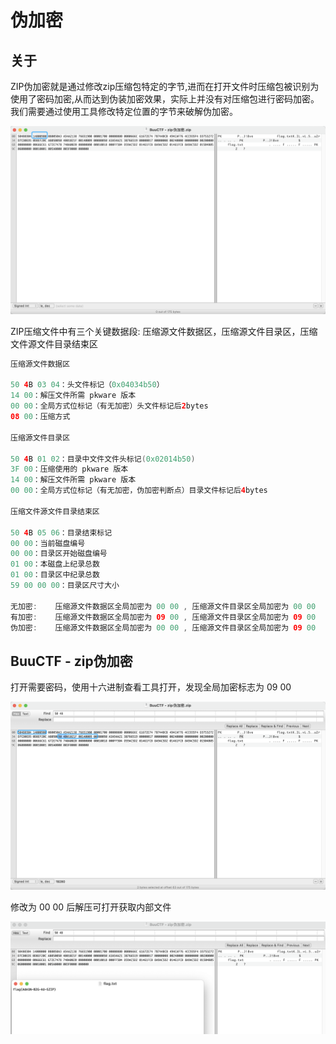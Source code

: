 # 伪加密

## 关于

ZIP伪加密就是通过修改zip压缩包特定的字节,进而在打开文件时压缩包被识别为使用了密码加密,从而达到伪装加密效果，实际上并没有对压缩包进行密码加密。我们需要通过使用工具修改特定位置的字节来破解伪加密。

![img](../../../.vuepress/public/img/1667891007677-9c6e77f7-5552-4b67-8e13-7b63aa6fc3f7.png)

ZIP压缩文件中有三个关键数据段:  压缩源文件数据区，压缩源文件目录区，压缩文件源文件目录结束区

```java
压缩源文件数据区

50 4B 03 04：头文件标记（0x04034b50）
14 00：解压文件所需 pkware 版本
00 00：全局方式位标记（有无加密）头文件标记后2bytes
08 00：压缩方式

压缩源文件目录区

50 4B 01 02：目录中文件文件头标记(0x02014b50)
3F 00：压缩使用的 pkware 版本
14 00：解压文件所需 pkware 版本
00 00：全局方式位标记（有无加密，伪加密判断点）目录文件标记后4bytes

压缩文件源文件目录结束区
    
50 4B 05 06：目录结束标记
00 00：当前磁盘编号
00 00：目录区开始磁盘编号
01 00：本磁盘上纪录总数
01 00：目录区中纪录总数
59 00 00 00：目录区尺寸大小

无加密:	压缩源文件数据区全局加密为 00 00 , 压缩源文件目录区全局加密为 00 00
有加密:	压缩源文件数据区全局加密为 09 00 , 压缩源文件目录区全局加密为 09 00
伪加密:	压缩源文件数据区全局加密为 00 00 , 压缩源文件目录区全局加密为 09 00
```

## BuuCTF - zip伪加密

打开需要密码，使用十六进制查看工具打开，发现全局加密标志为 09 00 

![img](../../../.vuepress/public/img/1667891839387-dbb7d4f4-4b00-460a-902a-fdc245342e96.png)

修改为 00 00 后解压可打开获取内部文件

![img](../../../.vuepress/public/img/1667891895318-802c4f32-7421-4b1f-bf2a-2a5b8e26bb38.png)